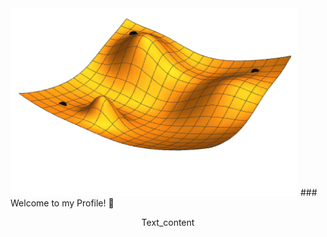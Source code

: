 <!--
**GoldPapaya/GoldPapaya** is a ✨ _special_ ✨ repository because its `README.md` (this file) appears on your GitHub profile.

Here are some ideas to get you started:

- 🔭 I’m currently working on ...
- 🌱 I’m currently learning ...
- 👯 I’m looking to collaborate on ...
- 🤔 I’m looking for help with ...
- 💬 Ask me about ...
- 📫 How to reach me: ...
- 😄 Pronouns: ...
- ⚡ Fun fact: ...
-->
<img width="460" height="300" src="https://github.com/GoldPapaya/GoldPapaya/blob/main/Gradient_descent.gif" height="400">
### Welcome to my Profile! 👋
<p style="text-align: center;">Text_content</p>
